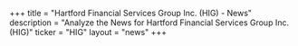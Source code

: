 +++
title = "Hartford Financial Services Group Inc. (HIG) - News"
description = "Analyze the News for Hartford Financial Services Group Inc. (HIG)"
ticker = "HIG"
layout = "news"
+++

